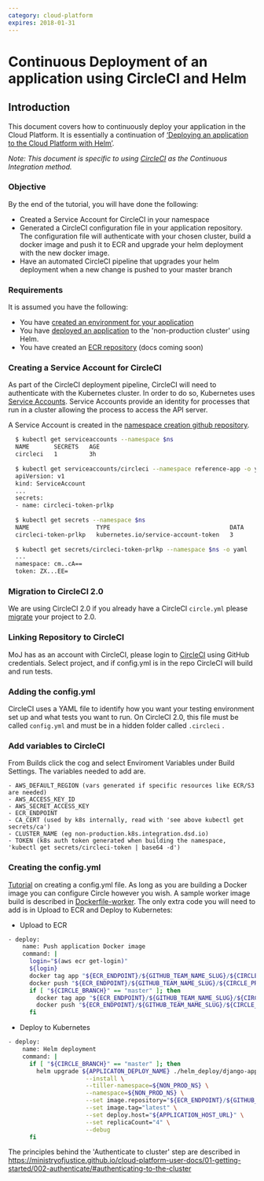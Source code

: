 ```yaml
---
category: cloud-platform
expires: 2018-01-31
---
```


# Continuous Deployment of an application using CircleCI and Helm

## Introduction
This document covers how to continuously deploy your application in the Cloud Platform. It is essentially a continuation of [‘Deploying an application to the Cloud Platform with Helm’](https://ministryofjustice.github.io/cloud-platform-user-docs/02-deploying-an-app/001-app-deploy-helm/#tutorial-deploying-an-application-to-the-cloud-platform-with-helm).

*Note: This document is specific to using [CircleCI](https://circleci.com/) as the Continuous Integration method.*

### Objective
By the end of the tutorial, you will have done the following:

- Created a Service Account for CircleCI in your namespace
- Generated a CircleCI configuration file in your application repository. The configuration file will authenticate with your chosen cluster, build a docker image and push it to ECR and upgrade your helm deployment with the new docker image.
- Have an automated CircleCI pipeline that upgrades your helm deployment when a new change is pushed to your master branch

### Requirements
It is assumed you have the following:

 - You have [created an environment for your application](/01-getting-started/003-env-create)
 - You have [deployed an application](https://ministryofjustice.github.io/cloud-platform-user-docs/02-deploying-an-app/001-app-deploy-helm/#tutorial-deploying-an-application-to-the-cloud-platform-with-helm) to the 'non-production cluster' using Helm.
 - You have created an [ECR repository](TODO) (docs coming soon)

### Creating a Service Account for CircleCI
As part of the CircleCI deployment pipeline, CircleCI will need to authenticate with the Kubernetes cluster. In order to do so, Kubernetes uses [Service Accounts](https://kubernetes.io/docs/tasks/configure-pod-container/configure-service-account/). Service Accounts provide an identity for processes that run in a cluster allowing the process to access the API server.

A Service Account is created in the [namespace creation github repository](https://github.com/ministryofjustice/cloud-platform-environments/tree/master/namespaces).
```bash
  $ kubectl get serviceaccounts --namespace $ns
  NAME       SECRETS   AGE
  circleci   1         3h
  
  $ kubectl get serviceaccounts/circleci --namespace reference-app -o yaml
  apiVersion: v1
  kind: ServiceAccount
  ...
  secrets:
  - name: circleci-token-prlkp
  
  $ kubectl get secrets --namespace $ns
  NAME                   TYPE                                  DATA      AGE
  circleci-token-prlkp   kubernetes.io/service-account-token   3         3h
  
  $ kubectl get secrets/circleci-token-prlkp --namespace $ns -o yaml
  ...
  namespace: cm..cA==
  token: ZX...EE=
```

### Migration to CircleCI 2.0
We are using CircleCI 2.0 if you already have a CircleCI ```circle.yml``` please [migrate](https://circleci.com/docs/2.0/migration/) your project to 2.0.

### Linking Repository to CircleCI
MoJ has as an account with CircleCI, please login to [CircleCI](https://circleci.com/dashboard) using GitHub credentials. Select project, and if config.yml is in the repo CircleCI will build and run tests.

### Adding the config.yml
CircleCI uses a YAML file to identify how you want your testing environment set up and what tests you want to run. On CircleCI 2.0, this file must be called ```config.yml``` and must be in a hidden folder called ```.circleci``` .

### Add variables to CircleCI
From Builds click the cog and select Enviroment Variables under Build Settings. The variables needed to add are.
```
- AWS_DEFAULT_REGION (vars generated if specific resources like ECR/S3 are needed)
- AWS_ACCESS_KEY_ID
- AWS_SECRET_ACCESS_KEY
- ECR_ENDPOINT
- CA_CERT (used by k8s internally, read with 'see above kubectl get secrets/ca')
- CLUSTER_NAME (eg non-production.k8s.integration.dsd.io)
- TOKEN (k8s auth token generated when building the namespace, 'kubectl get secrets/circleci-token | base64 -d')
```

### Creating the config.yml
[Tutorial](https://circleci.com/docs/2.0/tutorials/) on creating a config.yml file. As long as you are building a Docker image you can configure Circle however you wish. A sample worker image build is described in [Dockerfile-worker](https://github.com/ministryofjustice/cloud-platform-reference-app/blob/master/Dockerfile-worker).
The only extra code you will need to add is in Upload to ECR and Deploy to Kubernetes: 
- Upload to ECR
```bash
- deploy:
    name: Push application Docker image
    command: |
      login="$(aws ecr get-login)"
      ${login}
      docker tag app "${ECR_ENDPOINT}/${GITHUB_TEAM_NAME_SLUG}/${CIRCLE_PROJECT_REPONAME}:${CIRCLE_SHA1}"
      docker push "${ECR_ENDPOINT}/${GITHUB_TEAM_NAME_SLUG}/${CIRCLE_PROJECT_REPONAME}:${CIRCLE_SHA1}"
      if [ "${CIRCLE_BRANCH}" == "master" ]; then
        docker tag app "${ECR_ENDPOINT}/${GITHUB_TEAM_NAME_SLUG}/${CIRCLE_PROJECT_REPONAME}:latest"
        docker push "${ECR_ENDPOINT}/${GITHUB_TEAM_NAME_SLUG}/${CIRCLE_PROJECT_REPONAME}:latest"
      fi
```
- Deploy to Kubernetes
```bash
- deploy:
    name: Helm deployment
    command: |
      if [ "${CIRCLE_BRANCH}" == "master" ]; then
        helm upgrade ${APPLICATON_DEPLOY_NAME} ./helm_deploy/django-app/. \
                      --install \
                      --tiller-namespace=${NON_PROD_NS} \
                      --namespace=${NON_PROD_NS} \
                      --set image.repository="${ECR_ENDPOINT}/${GITHUB_TEAM_NAME_SLUG}/${CIRCLE_PROJECT_REPONAME}" \
                      --set image.tag="latest" \
                      --set deploy.host="${APPLICATION_HOST_URL}" \
                      --set replicaCount="4" \
                      --debug
      fi
```
The principles behind the 'Authenticate to cluster' step are described in https://ministryofjustice.github.io/cloud-platform-user-docs/01-getting-started/002-authenticate/#authenticating-to-the-cluster
